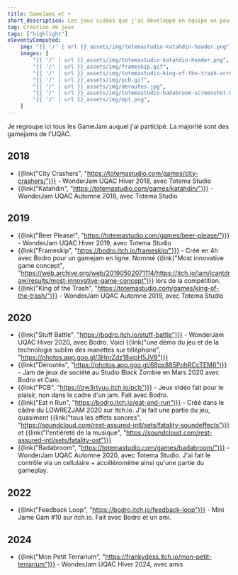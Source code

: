 ```yaml
---
title: GameJams et +
short_description: Les jeux vidéos que j'ai développé en équipe en peu de temps
tag: Création de jeux
tags: ["highlight"]
eleventyComputed:
    img: "{{ '/' | url }}_assets/img/totemastudio-katahdin-header.png"
    images: [
        "{{ '/' | url }}_assets/img/totemastudio-katahdin-header.png",
        "{{ '/' | url }}_assets/img/frameskip.gif",
        "{{ '/' | url }}_assets/img/totemastudio-king-of-the-trash-screenshot-01.jpg",
        "{{ '/' | url }}_assets/img/pcb.gif",
        "{{ '/' | url }}_assets/img/deroutes.jpg",
        "{{ '/' | url }}_assets/img/totemastudio-badabroom-screenshot-03.jpg",
        "{{ '/' | url }}_assets/img/mpt.png",
    ]
---
```


Je regroupe ici tous les GameJam auquel j'ai participé. La majorité sont des gamejams de l'UQAC.

## 2018

- {{link("City Crashers", "https://totemastudio.com/games/city-crashers/")}} - WonderJam UQAC Hiver 2018, avec Totema Studio
- {{link("Katahdin", "https://totemastudio.com/games/katahdin/")}} - WonderJam UQAC Automne 2018, avec Totema Studio

## 2019
- {{link("Beer Please!", "https://totemastudio.com/games/beer-please/")}} - WonderJam UQAC Hiver 2019, avec Totema Studio
- {{link("Frameskip", "https://bodro.itch.io/frameskip/")}} - Créé en 4h avec Bodro pour un gamejam en ligne. Nommé {{link("Most innovative game concept", "https://web.archive.org/web/20190502071114/https://itch.io/jam/icantdraw/results/most-innovative-game-concept")}} lors de la compétition.
- {{link("King of the Trash", "https://totemastudio.com/games/king-of-the-trash/")}} - WonderJam UQAC Automne 2019, avec Totema Studio

## 2020
- {{link("Stuff Battle", "https://bodro.itch.io/stuff-battle")}} - WonderJam UQAC Hiver 2020, avec Bodro. Voici {{link("une démo du jeu et de la technologie sublim des manettes sur téléphone", "https://photos.app.goo.gl/3HnrZdz18vipH5JV8")}}
- {{link("Déroutés", "https://photos.app.goo.gl/68px885PqhRCcTEM6")}} - Jam de jeux de société au Studio Black Zombie en Mars 2020 avec Bodro et Caro.
- {{link("PCB", "https://qw3rtyuu.itch.io/pcb")}} - Jeux vidéo fait pour le plaisir, non dans le cadre d'un jam. Fait avec Bodro.
- {{link("Eat n Run", "https://bodro.itch.io/eat-and-run")}} - Créé dans le câdre du LOWREZJAM 2020 sur itch.io. J'ai fait une partie du jeu, quasiment {{link("tous les effets sonores", "https://soundcloud.com/rest-assured-intl/sets/fatality-soundeffects")}} et {{link("l'entièreté de la musique", "https://soundcloud.com/rest-assured-intl/sets/fatality-ost")}}
- {{link("Badabroom", "https://totemastudio.com/games/badabroom/")}} - WonderJam UQAC Automne 2020, avec Totema Studio. J'ai fait le contrôle via un cellulaire + accéléromètre ainsi qu'une partie du gameplay.

## 2022

- {{link("Feedback Loop", "https://bodro.itch.io/feedback-loop")}} - Mini Jame Gam #10 sur itch.io. Fait avec Bodro et un ami.

## 2024

- {{link("Mon Petit Terrarium", "https://frankydess.itch.io/mon-petit-terrarium")}} - WonderJam UQAC Hiver 2024, avec amis
